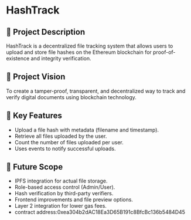# HashTrack

## 📄 Project Description
HashTrack is a decentralized file tracking system that allows users to upload and store file hashes on the Ethereum blockchain for proof-of-existence and integrity verification.

## 🌟 Project Vision
To create a tamper-proof, transparent, and decentralized way to track and verify digital documents using blockchain technology.

## 🔑 Key Features
- Upload a file hash with metadata (filename and timestamp).
- Retrieve all files uploaded by the user.
- Count the number of files uploaded per user.
- Uses events to notify successful uploads.

## 🔮 Future Scope
- IPFS integration for actual file storage.
- Role-based access control (Admin/User).
- Hash verification by third-party verifiers.
- Frontend improvements and file preview options.
- Layer 2 integration for lower gas fees.
- contract address:0xea304b2dAC18Ea3D65B191c8BfcBc136b5484D45
